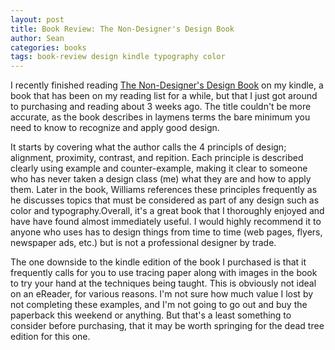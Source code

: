 ```yaml
---
layout: post
title: Book Review: The Non-Designer's Design Book
author: Sean
categories: books
tags: book-review design kindle typography color
---
```

I recently finished reading [The Non-Designer's Design Book][1] on my kindle, a book that has been on my reading list for a while, but that I just got around to purchasing and reading about 3 weeks ago.  The title couldn't be more accurate, as the book describes in laymens terms the bare minimum you need to know to recognize and apply good design.

It starts by covering what the author calls the 4 principls of design; alignment, proximity, contrast, and repition.  Each principle is described clearly using example and counter-example, making it clear to someone who has never taken a design class (me) what they are and how to apply them.  Later in the book, Williams references these principles frequently as he discusses topics that must be considered as part of any design such as color and typography.Overall, it's a great book that I thoroughly enjoyed and have have found almost immediately useful.  I would highly recommend it to anyone who uses has to design things from time to time (web pages, flyers, newspaper ads, etc.) but is not a professional designer by trade.

The one downside to the kindle edition of the book I purchased is that it frequently calls for you to use tracing paper along with images in the book to try your hand at the techniques being taught.  This is obviously not ideal on an eReader, for various reasons.  I'm not sure how much value I lost by not completing these examples, and I'm not going to go out and buy the paperback this weekend or anything.  But that's a least something to consider before purchasing, that it may be worth springing for the dead tree edition for this one.

[1]: http://www.amazon.com/The-Non-Designers-Design-Book-Edition/dp/0321534042